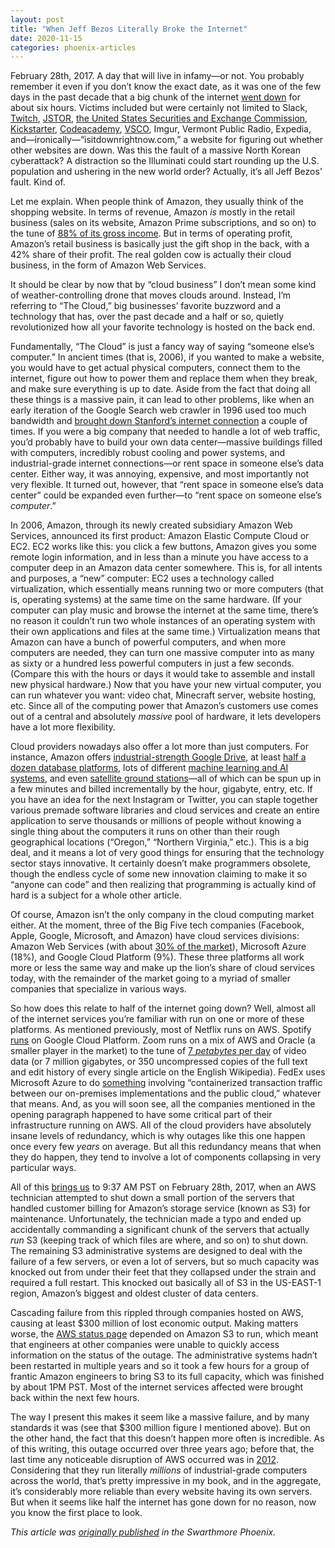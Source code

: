 ```yaml
---
layout: post
title: "When Jeff Bezos Literally Broke the Internet"
date: 2020-11-15
categories: phoenix-articles
---
```


February 28th, 2017. A day that will live in infamy—or not. You probably remember it even if you don’t know the exact date, as it was one of the few days in the past decade that a big chunk of the internet [went down](https://venturebeat.com/2017/02/28/aws-is-investigating-s3-issues-affecting-quora-slack-trello/) for about six hours. Victims included but were certainly not limited to Slack, [Twitch](https://www.twitch.tv/), [JSTOR](https://www.jstor.org/), [the United States Securities and Exchange Commission](https://www.sec.gov/), [Kickstarter](https://www.kickstarter.com/), [Codeacademy](https://www.codecademy.com/), [VSCO](https://vsco.co/), Imgur, Vermont Public Radio, Expedia, and—ironically—“isitdownrightnow.com,” a website for figuring out whether other websites are down. Was this the fault of a massive North Korean cyberattack? A distraction so the Illuminati could start rounding up the U.S. population and ushering in the new world order? Actually, it’s all Jeff Bezos’ fault. Kind of.

Let me explain. When people think of Amazon, they usually think of the shopping website. In terms of revenue, Amazon *is* mostly in the retail business (sales on its website, Amazon Prime subscriptions, and so on) to the tune of [88% of its gross income](https://www.investopedia.com/how-amazon-makes-money-4587523). But in terms of operating profit, Amazon’s retail business is basically just the gift shop in the back, with a 42% share of their profit. The real golden cow is actually their cloud business, in the form of Amazon Web Services. 

It should be clear by now that by “cloud business” I don’t mean some kind of weather-controlling drone that moves clouds around. Instead, I’m referring to “The Cloud,” big businesses’ favorite buzzword and a technology that has, over the past decade and a half or so, quietly revolutionized how all your favorite technology is hosted on the back end. 

Fundamentally, “The Cloud” is just a fancy way of saying “someone else’s computer.” In ancient times (that is, 2006), if you wanted to make a website, you would have to get actual physical computers, connect them to the internet, figure out how to power them and replace them when they break, and make sure everything is up to date. Aside from the fact that doing all these things is a massive pain, it can lead to other problems, like when an early iteration of the Google Search web crawler in 1996 used too much bandwidth and [brought down Stanford’s internet connection](https://www.sebomarketing.com/brief-history-google/) a couple of times. If you were a big company that needed to handle a lot of web traffic, you’d probably have to build your own data center—massive buildings filled with computers, incredibly robust cooling and power systems, and industrial-grade internet connections—or rent space in someone else’s data center. Either way, it was annoying, expensive, and most importantly not very flexible. It turned out, however, that “rent space in someone else’s data center” could be expanded even further—to “rent space on someone else’s *computer*.”

In 2006, Amazon, through its newly created subsidiary Amazon Web Services, announced its first product: Amazon Elastic Compute Cloud or EC2. EC2 works like this: you click a few buttons, Amazon gives you some remote login information, and in less than a minute you have access to a computer deep in an Amazon data center somewhere. This is, for all intents and purposes, a “new” computer: EC2 uses a technology called virtualization, which essentially means running two or more computers (that is, operating systems) at the same time on the same hardware. (If your computer can play music and browse the internet at the same time, there’s no reason it couldn’t run two whole instances of an operating system with their own applications and files at the same time.) Virtualization means that Amazon can have a bunch of powerful computers, and when more computers are needed, they can turn one massive computer into as many as sixty or a hundred less powerful computers in just a few seconds. (Compare this with the hours or days it would take to assemble and install new physical hardware.) Now that you have your new virtual computer, you can run whatever you want: video chat, Minecraft server, website hosting, etc. Since all of the computing power that Amazon’s customers use comes out of a central and absolutely *massive* pool of hardware, it lets developers have a lot more flexibility.

Cloud providers nowadays also offer a lot more than just computers. For instance, Amazon offers [industrial-strength Google Drive](https://aws.amazon.com/s3/?nc2=h_ql_prod_fs_s3), at least [half a dozen database platforms](https://aws.amazon.com/products/databases/), lots of different [machine learning and AI systems](https://aws.amazon.com/machine-learning/?nc2=h_ql_prod_ml), and even [satellite ground stations](https://aws.amazon.com/ground-station/)—all of which can be spun up in a few minutes and billed incrementally by the hour, gigabyte, entry, etc. If you have an idea for the next Instagram or Twitter, you can staple together various premade software libraries and cloud services and create an entire application to serve thousands or millions of people without knowing a single thing about the computers it runs on other than their rough geographical locations (“Oregon,” “Northern Virginia,” etc.). This is a big deal, and it means a lot of very good things for ensuring that the technology sector stays innovative. It certainly doesn’t make programmers obsolete, though the endless cycle of some new innovation claiming to make it so “anyone can code” and then realizing that programming is actually kind of hard is a subject for a whole other article.

Of course, Amazon isn’t the only company in the cloud computing market either. At the moment, three of the Big Five tech companies (Facebook, Apple, Google, Microsoft, and Amazon) have cloud services divisions: Amazon Web Services (with about [30% of the market](https://www.statista.com/chart/18819/worldwide-market-share-of-leading-cloud-infrastructure-service-providers/)), Microsoft Azure (18%), and Google Cloud Platform (9%). These three platforms all work more or less the same way and make up the lion’s share of cloud services today, with the remainder of the market going to a myriad of smaller companies that specialize in various ways. 

So how does this relate to half of the internet going down? Well, almost all of the internet services you’re familiar with run on one or more of these platforms. As mentioned previously, most of Netflix runs on AWS. Spotify [runs](https://cloud.google.com/blog/products/gcp/spotify-chooses-google-cloud-platform-to-power-data-infrastructure) on Google Cloud Platform. Zoom runs on a mix of AWS and Oracle (a smaller player in the market) to the tune of [7 *petabytes* per day](https://www.reuters.com/article/us-oracle-zoom-video-commn/oracle-wins-cloud-computing-deal-with-zoom-as-video-calls-surge-idUSKCN22A1R9) of video data (or 7 million gigabytes, or 350 uncompressed copies of the full text and edit history of every single article on the English Wikipedia). FedEx uses Microsoft Azure to do [something](https://customers.microsoft.com/en-us/story/fedex-professional-services-office-365-blog) involving “containerized transaction traffic between our on-premises implementations and the public cloud,” whatever that means. And, as you will soon see, all the companies mentioned in the opening paragraph happened to have some critical part of their infrastructure running on AWS. All of the cloud providers have absolutely insane levels of redundancy, which is why outages like this one happen once every few *years* on average. But all this redundancy means that when they do happen, they tend to involve a lot of components collapsing in very particular ways.

All of this [brings us](https://aws.amazon.com/message/41926/) to 9:37 AM PST on February 28th, 2017, when an AWS technician attempted to shut down a small portion of the servers that handled customer billing for Amazon’s storage service (known as S3) for maintenance. Unfortunately, the technician made a typo and ended up accidentally commanding a significant chunk of the servers that actually *run* S3 (keeping track of which files are where, and so on) to shut down. The remaining S3 administrative systems are designed to deal with the failure of a few servers, or even a lot of servers, but so much capacity was knocked out from under their feet that they collapsed under the strain and required a full restart. This knocked out basically all of S3 in the US-EAST-1 region, Amazon’s biggest and oldest cluster of data centers. 

Cascading failure from this rippled through companies hosted on AWS, causing at least $300 million of lost economic output. Making matters worse, the [AWS status page](https://status.aws.amazon.com/) depended on Amazon S3 to run, which meant that engineers at other companies were unable to quickly access information on the status of the outage. The administrative systems hadn’t been restarted in multiple years and so it took a few hours for a group of frantic Amazon engineers to bring S3 to its full capacity, which was finished by about 1PM PST. Most of the internet services affected were brought back within the next few hours.

The way I present this makes it seem like a massive failure, and by many standards it was (see that $300 million figure I mentioned above). But on the other hand, the fact that this doesn’t happen more often is incredible. As of this writing, this outage occurred over three years ago; before that, the last time any noticeable disruption of AWS occurred was in [2012](https://aws.amazon.com/message/680587/). Considering that they run literally *millions* of industrial-grade computers across the world, that’s pretty impressive in my book, and in the aggregate, it’s considerably more reliable than every website having its own servers. But when it seems like half the internet has gone down for no reason, now you know the first place to look.

_This article was [originally published](https://swarthmorephoenix.com/2020/11/15/when-jeff-bezos-literally-broke-the-internet/) in the Swarthmore Phoenix._

